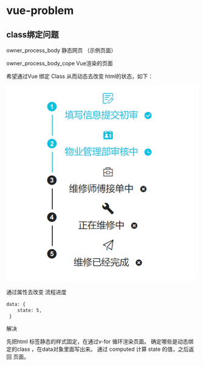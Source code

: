 # vue-problem 
class绑定问题
----
owner_process_body 静态网页 （示例页面）

owner_process_body_cope      Vue渲染的页面

希望通过Vue  绑定  Class 从而动态去改变 html的状态，如下：

![enter image description here](https://raw.githubusercontent.com/wfyweb/vue-problem/master/images/demo.png)

通过属性去改变 流程进度

    data: {
        state: 5,
     }
    

 解决

	
先把html 标签静态的样式固定，在通过v-for 循环渲染页面。
确定哪些是动态绑定的class ，在data对象里面写出来。
通过 computed 计算 state 的值，之后返回 页面。
 